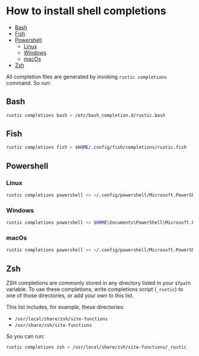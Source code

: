 # How to install shell completions

<!-- TOC -->

- [Bash](#bash)
- [Fish](#fish)
- [Powershell](#powershell)
  - [Linux](#linux)
  - [Windows](#windows)
  - [macOs](#macos)
- [Zsh](#zsh)

<!-- TOC -->

All completion files are generated by invoking `rustic completions` command. So
run:

## Bash

```sh
rustic completions bash > /etc/bash_completion.d/rustic.bash
```

## Fish

```sh
rustic completions fish > $HOME/.config/fish/completions/rustic.fish
```

## Powershell

### Linux

```sh
rustic completions powershell >> ~/.config/powershell/Microsoft.PowerShell_profile.ps1.
```

### Windows

```sh
rustic completions powershell >> $HOME\Documents\PowerShell\Microsoft.PowerShell_profile.ps1.
```

### macOs

```sh
rustic completions powershell >> ~/.config/powershell/Microsoft.PowerShell_profile.ps1
```

## Zsh

ZSH completions are commonly stored in any directory listed in your `$fpath`
variable. To use these completions, write completions script (`_rustic`) to one
of those directories, or add your own to this list.

This list includes, for example, these directories:

- `/usr/local/share/zsh/site-functions`
- `/usr/share/zsh/site-functions`

So you can run:

```sh
rustic completions zsh > /usr/local/share/zsh/site-functions/_rustic
```
